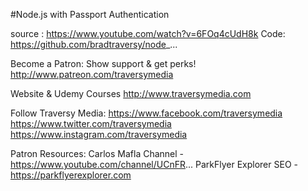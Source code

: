 #Node.js with Passport Authentication

source : https://www.youtube.com/watch?v=6FOq4cUdH8k
Code:
https://github.com/bradtraversy/node_...

Become a Patron: Show support & get perks!
http://www.patreon.com/traversymedia

Website & Udemy Courses
http://www.traversymedia.com

Follow Traversy Media:
https://www.facebook.com/traversymedia
https://www.twitter.com/traversymedia
https://www.instagram.com/traversymedia

Patron Resources:
Carlos Mafla Channel - https://www.youtube.com/channel/UCnFR...
ParkFlyer Explorer SEO - https://parkflyerexplorer.com

